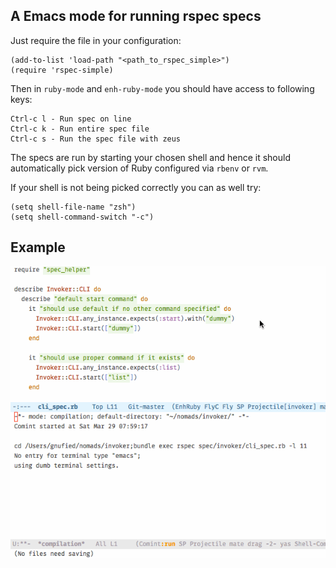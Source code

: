 ## A Emacs mode for running rspec specs

Just require the file in your configuration:

    (add-to-list 'load-path "<path_to_rspec_simple>")
    (require 'rspec-simple)

Then in `ruby-mode` and `enh-ruby-mode` you should have access to following keys:

    Ctrl-c l - Run spec on line
    Ctrl-c k - Run entire spec file
    Ctrl-c s - Run the spec file with zeus



The specs are run by starting your chosen shell and hence it should automatically
pick version of Ruby configured via `rbenv` or `rvm`.

If your shell is not being picked correctly you can as well try:

    (setq shell-file-name "zsh")
    (setq shell-command-switch "-c")
    
## Example    

![Rspec simple](https://github.com/code-mancers/rspec-simple/raw/master/images/rspec-simple.gif "rspec simple")
